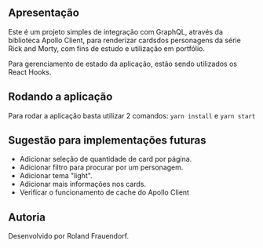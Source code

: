 ## Apresentação

Este é um projeto simples de integração com GraphQL, através da biblioteca
Apollo Client, para renderizar cardsdos personagens da série Rick and Morty,
com fins de estudo e utilização em portfólio.

Para gerenciamento de estado da aplicação, estão sendo utilizados os React
Hooks.

## Rodando a aplicação
Para rodar a aplicação basta utilizar 2 comandos:
`yarn install` e `yarn start`

## Sugestão para implementações futuras
- Adicionar seleção de quantidade de card por página.
- Adicionar filtro para procurar por um personagem.
- Adicionar tema "light".
- Adicionar mais informações nos cards.
- Verificar o funcionamento de cache do Apollo Client

## Autoria
Desenvolvido por Roland Frauendorf.
